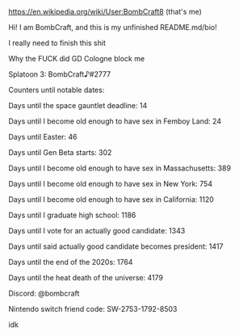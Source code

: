 https://en.wikipedia.org/wiki/User:BombCraft8 (that's me)

Hi! I am BombCraft, and this is my unfinished README.md/bio!

I really need to finish this shit

Why the FUCK did GD Cologne block me

Splatoon 3: BombCraft♪#2777

Counters until notable dates:

Days until the space gauntlet deadline: 14

Days until I become old enough to have sex in Femboy Land: 24

Days until Easter: 46

Days until Gen Beta starts: 302

Days until I become old enough to have sex in Massachusetts: 389

Days until I become old enough to have sex in New York: 754

Days until I become old enough to have sex in California: 1120

Days until I graduate high school: 1186

Days until I vote for an actually good candidate: 1343

Days until said actually good candidate becomes president: 1417

Days until the end of the 2020s: 1764

Days until the heat death of the universe: 4179

Discord: @bombcraft

Nintendo switch friend code: SW-2753-1792-8503

idk
